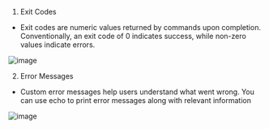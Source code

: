 1. Exit Codes
- Exit codes are numeric values returned by commands upon completion. Conventionally, an exit code of 0 indicates success, while non-zero values indicate errors.

![image](https://github.com/user-attachments/assets/9a7cbbab-7a22-488a-bd34-664b325f68be)

2. Error Messages
-  Custom error messages help users understand what went wrong. You can use echo to print error messages along with relevant information

![image](https://github.com/user-attachments/assets/b2e984ac-c23e-4912-bb61-00d60b6655f9)

